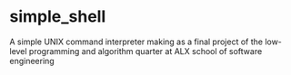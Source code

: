 # simple_shell
A simple UNIX command interpreter making as a final project of the low-level programming and algorithm quarter at ALX school of software engineering
